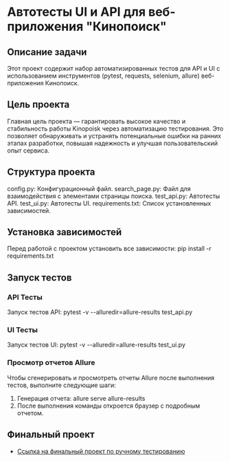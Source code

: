 # Автотесты UI и API для веб-приложения "Кинопоиск"
## Описание задачи
Этот проект содержит набор автоматизированных тестов для API и UI с использованием инструментов (pytest, requests, selenium, allure) веб-приложения Кинопоиск. 

## Цель проекта
Главная цель проекта — гарантировать высокое качество и стабильность работы Kinopoisk через автоматизацию тестирования. Это позволяет обнаруживать и устранять потенциальные ошибки на ранних этапах разработки, повышая надежность и улучшая пользовательский опыт сервиса.

## Структура проекта
config.py: Конфигурационный файл.
search_page.py: Файл для взаимодействия с элементами страницы поиска.
test_api.py: Автотесты API.
test_ui.py: Автотесты UI.
requirements.txt: Список установленных зависимостей.

## Установка зависимостей
Перед работой с проектом установить все зависимости:
pip install -r requirements.txt

## Запуск тестов
### API Тесты
Запуск тестов API:
pytest -v --alluredir=allure-results test_api.py

### UI Тесты
Запуск тестов UI:
pytest -v --alluredir=allure-results test_ui.py

### Просмотр отчетов Allure
Чтобы сгенерировать и просмотреть отчеты Allure после выполнения тестов, выполните следующие шаги:

1. Генерация отчета:
   allure serve allure-results
2. После выполнения команды откроется браузер с подробным отчетом.

## Финальный проект

- [Ссылка на финальный проект по ручному тестированию](https://boundless-cafe-e4f.notion.site/c78fbad9876d42beb1cfc802eaf92602?pvs=4)


